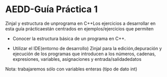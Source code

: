 # AEDD-Guía Práctica 1

ZinjaI y estructura de unprograma en C++Los ejercicios a desarrollar en esta guía prácticaestán centrados en ejemplos/ejercicios que permiten

- Conocer la estructura básica de un programa en C++.

- Utilizar el IDE(entorno de desarrollo)
ZinjaI para la edición,depuración y ejecución de los programas que introducen a los números, cadenas, expresiones, variables, asignaciones y entrada/salidadedatos

Nota: trabajaremos sólo con variables enteras (tipo de dato int)
